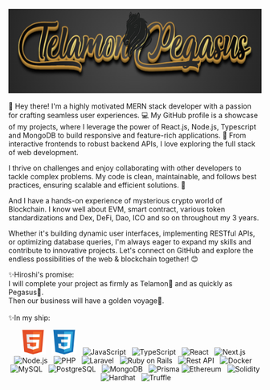 <!-- ### Hi there 👋 -->

<!--
**✨ _special_ ✨ repository because its `README.md` (this file) appears on your GitHub profile.

Here are some ideas to get you started:

- 🔭 I’m currently working on ...
- 🌱 I’m currently learning ...
- 👯 I’m looking to collaborate on ...
- 🤔 I’m looking for help with ...
- 💬 Ask me about ...
- 📫 How to reach me: ...
- 😄 Pronouns: ...
- ⚡ Fun fact: ...
-->

[![Fahad GitHub Banner](./assets/pegasus.png)](https://github.com/TelamonPegasus)


👋 Hey there! I'm a highly motivated MERN stack developer with a passion for crafting seamless user experiences. 💻 My GitHub profile is a showcase of my projects, where I leverage the power of React.js, Node.js, Typescript and MongoDB to build responsive and feature-rich applications. 🚀 From interactive frontends to robust backend APIs, I love exploring the full stack of web development.

I thrive on challenges and enjoy collaborating with other developers to tackle complex problems. My code is clean, maintainable, and follows best practices, ensuring scalable and efficient solutions. 🌟

And I have a hands-on experience of mysterious crypto world of Blockchain. I know well about EVM, smart contract, various token standardizations and Dex, DeFi, Dao, ICO and so on throughout my 3 years.

Whether it's building dynamic user interfaces, implementing RESTful APIs, or optimizing database queries, I'm always eager to expand my skills and contribute to innovative projects. Let's connect on GitHub and explore the endless possibilities of the web & blockchain together! 😊

✨Hiroshi's promise:<br>
I will complete your project as firmly as Telamon💪 and as quickly as Pegasus🦄.<br>
Then our business will have a golden voyage🏅.
<br><br>
✨In my ship:<br>
<div style="display: inline_block" align="center">
    <img alt="HTML" height="50" width="50" src="https://raw.githubusercontent.com/devicons/devicon/master/icons/html5/html5-original.svg">&nbsp;&nbsp;
    <img alt="CSS" height="50" width="50" src="https://raw.githubusercontent.com/devicons/devicon/master/icons/css3/css3-original.svg">&nbsp;&nbsp;
    <img alt="JavaScript" height="50" width="50" src="https://img.icons8.com/color/144/000000/javascript.png">&nbsp;&nbsp;
    <img alt="TypeScript" height="50" width="50" src="https://img.icons8.com/color/144/000000/typescript.png">&nbsp;&nbsp;
    <img alt="React" height="50" width="50" src="https://img.icons8.com/officel/144/000000/react.png">&nbsp;&nbsp;
    <img alt="Next.js" height="50" width="50" src="https://cdn.worldvectorlogo.com/logos/next-js.svg">&nbsp;&nbsp;
    <img alt="Node.js" height="50" width="50" src="https://img.icons8.com/color/144/000000/nodejs.png">&nbsp;&nbsp;
    <img alt="PHP" height="50" width="50" src="https://upload.wikimedia.org/wikipedia/commons/thumb/3/31/Webysther_20160423_-_Elephpant.svg/1200px-Webysther_20160423_-_Elephpant.svg.png">&nbsp;&nbsp;
    <img alt="Laravel" height="50" width="50" src="https://upload.wikimedia.org/wikipedia/commons/thumb/9/9a/Laravel.svg/220px-Laravel.svg.png">&nbsp;&nbsp;
    <img alt="Ruby on Rails" height="50" width="50" src="https://upload.wikimedia.org/wikipedia/commons/6/62/Ruby_On_Rails_Logo.svg">&nbsp;&nbsp;
    <img alt="Rest API" height="50" width="50" src="https://nextbigtechnology.com/wp-content/uploads/2018/10/restapi.jpg">&nbsp;&nbsp;
    <img alt="Docker" height="50" width="50" src="https://img.icons8.com/color/search/docker">&nbsp;&nbsp;
    <img alt="MySQL" height="50" width="50" src="https://c1.klipartz.com/pngpicture/64/828/sticker-png-mysql-logo-organization-database-database-management-system-theory-implementation-line-circle-thumbnail.png">&nbsp;&nbsp;
    <img alt="PostgreSQL" height="50" width="50" src="https://cdn.iconscout.com/icon/free/png-256/postgresql-226047.png">&nbsp;&nbsp;
    <img alt="MongoDB" height="50" width="50" src="https://img.icons8.com/color/144/000000/mongodb.png">&nbsp;&nbsp;
    <img alt="Prisma" height="50" width="50" src="https://prismalens.vercel.app/header/logo-dark.svg">
    <img alt="Ethereum" height="50" width="50" src="https://cryptologos.cc/logos/ethereum-eth-logo.png">&nbsp;&nbsp;
    <img alt="Solidity" height="50" width="50" src="https://upload.wikimedia.org/wikipedia/commons/9/98/Solidity_logo.svg">&nbsp;&nbsp;
    <img alt="Hardhat" height="50" width="50" src="https://hardhat.org/_next/static/media/hardhat-logo.5c5f687b.svg">&nbsp;&nbsp;
    <img alt="Truffle" height="50" width="50" src="https://seeklogo.com/images/T/truffle-logo-2DC7EBABF2-seeklogo.com.png">&nbsp;&nbsp;
</div>



